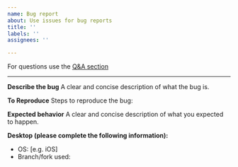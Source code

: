 ```yaml
---
name: Bug report
about: Use issues for bug reports
title: ''
labels: ''
assignees: ''

---
```


For questions use the [Q&A section](https://github.com/gismo/gismo/discussions/categories/q-a)

---

**Describe the bug**
A clear and concise description of what the bug is.

**To Reproduce**
Steps to reproduce the bug:

**Expected behavior**
A clear and concise description of what you expected to happen.

**Desktop (please complete the following information):**
 - OS: [e.g. iOS]
 - Branch/fork used:
